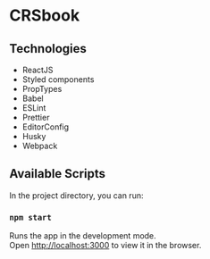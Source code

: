 # CRSbook

## Technologies

- ReactJS
- Styled components
- PropTypes
- Babel
- ESLint
- Prettier
- EditorConfig
- Husky
- Webpack

## Available Scripts

In the project directory, you can run:

### `npm start`

Runs the app in the development mode.<br />
Open [http://localhost:3000](http://localhost:3000) to view it in the browser.
